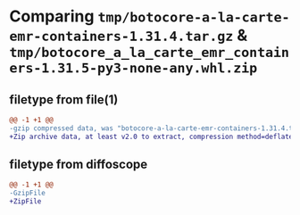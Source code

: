 # Comparing `tmp/botocore-a-la-carte-emr-containers-1.31.4.tar.gz` & `tmp/botocore_a_la_carte_emr_containers-1.31.5-py3-none-any.whl.zip`

## filetype from file(1)

```diff
@@ -1 +1 @@
-gzip compressed data, was "botocore-a-la-carte-emr-containers-1.31.4.tar", last modified: Tue Jul 18 01:55:14 2023, max compression
+Zip archive data, at least v2.0 to extract, compression method=deflate
```

## filetype from diffoscope

```diff
@@ -1 +1 @@
-GzipFile
+ZipFile
```

